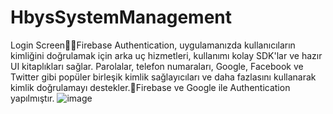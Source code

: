 # HbysSystemManagement

Login ScreenFirebase Authentication, uygulamanızda kullanıcıların kimliğini doğrulamak için arka uç hizmetleri, kullanımı kolay SDK'lar ve hazır UI kitaplıkları sağlar. Parolalar, telefon numaraları, Google, Facebook ve Twitter gibi popüler birleşik kimlik sağlayıcıları ve daha fazlasını kullanarak kimlik doğrulamayı destekler.Firebase ve Google ile Authentication yapılmıştır.
![image](https://user-images.githubusercontent.com/46397935/168469531-008825b0-d1cd-4bbd-b34c-1bc7ff6afdf2.png)
